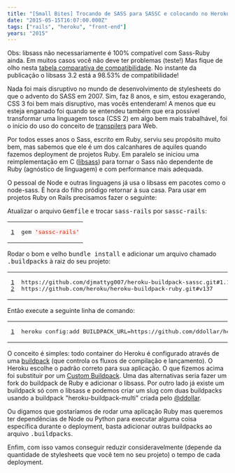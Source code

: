 ```yaml
---
title: "[Small Bites] Trocando de SASS para SASSC e colocando no Heroku"
date: "2015-05-15T16:07:00.000Z"
tags: ["rails", "heroku", "front-end"]
years: "2015"
---
```


<p></p>
<p>Obs: libsass não necessariamente é 100% compatível com Sass-Ruby ainda. Em muitos casos você não deve ter problemas (teste!) Mas fique de olho nesta <a href="http://sass-compatibility.github.io">tabela comparativa de compatibilidade</a>. No instante da publicação o libsass 3.2 está a 98.53% de compatibilidade!</p>
<p>Nada foi mais disruptivo no mundo de desenvolvimento de stylesheets do que o advento do SASS em 2007. Sim, faz 8 anos, e sim, estou exagerando, CSS 3 foi bem mais disruptivo, mas vocês entenderam! A menos que eu esteja enganado foi quando se entendeu também que era possível transformar uma linguagem tosca (CSS 2) em algo bem mais trabalhável, foi o início do uso do conceito de <a href="http://en.wikipedia.org/wiki/Source-to-source_compiler">transpilers</a> para Web.</p>
<p>Por todos esses anos o Sass, escrito em Ruby, serviu seu propósito muito bem, mas sabemos que ele é um dos calcanhares de aquiles quando fazemos deployment de projetos Ruby. Em paralelo se iniciou uma reimplementação em C (<a href="http://libsass.org">libsass</a>) para tornar o Sass não dependente de Ruby (agnóstico de linguagem) e com performance mais adequada.</p>
<p>O pessoal de Node e outras linguagens já usa o libsass em pacotes como o node-sass. É hora do filho pródigo retornar à sua casa. Para usar em projetos Ruby on Rails precisamos fazer o seguinte:</p>
<p></p>
<p></p>
<p>Atualizar o arquivo <tt>Gemfile</tt> e trocar <tt>sass-rails</tt> por <tt>sassc-rails</tt>:</p>
<table class="CodeRay">
  <tbody>
    <tr>
      <td class="line-numbers" title="double click to toggle" ondblclick="with (this.firstChild.style) { display = (display == '') ? 'none' : '' }"><pre><a href="#n1" name="n1">1</a>
</pre>
      </td>
      <td class="code"><pre>gem <span style="background-color:hsla(0,100%,50%,0.05)"><span style="color:#710">'</span><span style="color:#D20">sassc-rails</span><span style="color:#710">'</span></span>
</pre>
      </td>
    </tr>
  </tbody>
</table>
<p>Rodar o bom e velho <tt>bundle install</tt> e adicionar um arquivo chamado <tt>.buildpacks</tt> à raiz do seu projeto:</p>
<table class="CodeRay">
  <tbody>
    <tr>
      <td class="line-numbers" title="double click to toggle" ondblclick="with (this.firstChild.style) { display = (display == '') ? 'none' : '' }"><pre><a href="#n1" name="n1">1</a>
<a href="#n2" name="n2">2</a>
</pre>
      </td>
      <td class="code"><pre>https://github.com/djmattyg007/heroku-buildpack-sassc.git#1.1.0
https://github.com/heroku/heroku-buildpack-ruby.git#v137
</pre>
      </td>
    </tr>
  </tbody>
</table>
<p>Então execute a seguinte linha de comando:</p>
<table class="CodeRay">
  <tbody>
    <tr>
      <td class="line-numbers" title="double click to toggle" ondblclick="with (this.firstChild.style) { display = (display == '') ? 'none' : '' }"><pre><a href="#n1" name="n1">1</a>
</pre>
      </td>
      <td class="code"><pre>heroku config:add BUILDPACK_URL=https://github.com/ddollar/heroku-buildpack-multi.git
</pre>
      </td>
    </tr>
  </tbody>
</table>
<p>O conceito é simples: todo container do Heroku é configurado através de uma <a href="https://devcenter.heroku.com/articles/buildpacks">buildpack</a> (que controla os fluxos de compilação e lançamento). O Heroku escolhe o padrão correto para sua aplicação. O que fizemos acima foi substituir por um <a href="https://devcenter.heroku.com/articles/third-party-buildpacks">Custom Buildpack</a>. Uma das alternativas seria fazer um fork do buildpack de Ruby e adicionar o libsass. Por outro lado já existe um buildpack só com o libsass e podemos criar um slug com duas buildpacks usando a buildpack "heroku-buildpack-multi" criada pelo <a href="https://github.com/ddollar">@ddollar</a>.</p>
<p>Ou digamos que gostaríamos de rodar uma aplicação Ruby mas queremos ter dependências de Node ou Python para executar alguma coisa específica durante o deployment, basta adicionar outras buildpacks ao arquivo <tt>.buildpacks</tt>.</p>
<p>Enfim, com isso vamos conseguir reduzir consideravelmente (depende da quantidade de stylesheets que você tem no seu projeto) o tempo de cada deployment.</p>
<p></p>